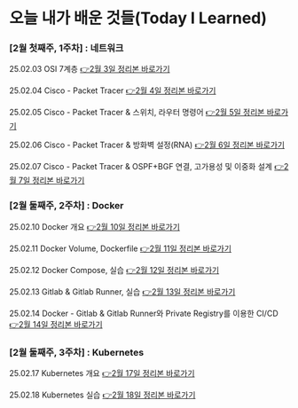 # 오늘 내가 배운 것들(Today I Learned)

### [2월 첫째주, 1주차] : 네트워크

25.02.03 OSI 7계층 [👉2월 3일 정리본 바로가기](/Apr/2025-02-03.md)

25.02.04 Cisco - Packet Tracer [👉2월 4일 정리본 바로가기](/Apr/2025-02-04.md)

25.02.05 Cisco - Packet Tracer & 스위치, 라우터 명령어 [👉2월 5일 정리본 바로가기](/Apr/2025-02-05.md)

25.02.06 Cisco - Packet Tracer & 방화벽 설정(RNA) [👉2월 6일 정리본 바로가기](/Apr/2025-02-06.md)

25.02.07 Cisco - Packet Tracer & OSPF+BGF 연결, 고가용성 및 이중화 설계 [👉2월 7일 정리본 바로가기](/Apr/2025-02-07.md)


### [2월 둘째주, 2주차] : Docker

25.02.10 Docker 개요 [👉2월 10일 정리본 바로가기](/Apr/2025-02-10.md)

25.02.11 Docker Volume, Dockerfile [👉2월 11일 정리본 바로가기](/Apr/2025-02-11.md)

25.02.12 Docker Compose, 실습 [👉2월 12일 정리본 바로가기](/Apr/2025-02-12.md)

25.02.13 Gitlab & Gitlab Runner, 실습 [👉2월 13일 정리본 바로가기](/Apr/2025-02-13.md)

25.02.14 Docker - Gitlab & Gitlab Runner와 Private Registry를 이용한 CI/CD [👉2월 14일 정리본 바로가기](/Apr/2025-02-14.md)


### [2월 둘째주, 3주차] : Kubernetes

25.02.17 Kubernetes 개요 [👉2월 17일 정리본 바로가기](/Apr/2025-02-17.md)

25.02.18 Kubernetes 실습 [👉2월 18일 정리본 바로가기](/Apr/2025-02-18.md)
